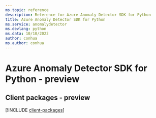 ```yaml
---
ms.topic: reference
description: Reference for Azure Anomaly Detector SDK for Python
title: Azure Anomaly Detector SDK for Python
ms.service: anomalydetector
ms.devlang: python
ms.data: 10/10/2022
author: conhua
ms.author: conhua
---
```

# Azure Anomaly Detector SDK for Python - preview

## Client packages - preview
[!INCLUDE [client-packages](anomaly-detector-client-index.md)]